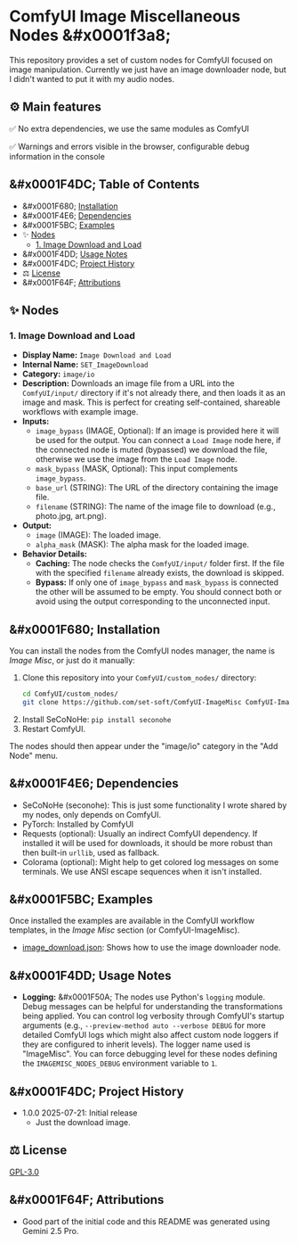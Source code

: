 # ComfyUI Image Miscellaneous Nodes &#x0001f3a8;

This repository provides a set of custom nodes for ComfyUI focused on image manipulation.
Currently we just have an image downloader node, but I didn't wanted to put it with
my audio nodes.


## &#x2699;&#xFE0F; Main features

&#x2705; No extra dependencies, we use the same modules as ComfyUI

&#x2705; Warnings and errors visible in the browser, configurable debug information in the console


## &#x0001F4DC; Table of Contents

- &#x0001F680; [Installation](#-installation)
- &#x0001F4E6; [Dependencies](#-dependencies)
- &#x0001F5BC;&#xFE0F; [Examples](#&#xFE0F;-examples)
- &#x2728; [Nodes](#-extra-nodes)
  - [1. Image Download and Load](#1-image-download-and-load)
- &#x0001F4DD; [Usage Notes](#-usage-notes)
- &#x0001F4DC; [Project History](#-project-history)
- &#x2696;&#xFE0F; [License](#&#xFE0F;-license)
- &#x0001F64F; [Attributions](#-attributions)

## &#x2728; Nodes

### 1. Image Download and Load
   - **Display Name:** `Image Download and Load`
   - **Internal Name:** `SET_ImageDownload`
   - **Category:** `image/io`
   - **Description:** Downloads an image file from a URL into the `ComfyUI/input/` directory if it's not already there, and then loads it as an image and mask. This is perfect for creating self-contained, shareable workflows with example image.
   - **Inputs:**
     - `image_bypass` (IMAGE, Optional): If an image is provided here it will be used for the output. You can connect a `Load Image` node here, if the connected node is muted (bypassed) we download the file, otherwise we use the image from the `Load Image` node.
     - `mask_bypass` (MASK, Optional): This input complements `image_bypass`.
     - `base_url` (STRING): The URL of the directory containing the image file.
     - `filename` (STRING): The name of the image file to download (e.g., photo.jpg, art.png).
   - **Output:**
     - `image` (IMAGE): The loaded image.
     - `alpha_mask` (MASK): The alpha mask for the loaded image.
   - **Behavior Details:**
     - **Caching:** The node checks the `ComfyUI/input/` folder first. If the file with the specified `filename` already exists, the download is skipped.
     - **Bypass:** If only one of `image_bypass` and `mask_bypass` is connected the other will be assumed to be empty. You should connect both or avoid using the output corresponding to the unconnected input.


## &#x0001F680; Installation

You can install the nodes from the ComfyUI nodes manager, the name is *Image Misc*, or just do it manually:

1.  Clone this repository into your `ComfyUI/custom_nodes/` directory:
    ```bash
    cd ComfyUI/custom_nodes/
    git clone https://github.com/set-soft/ComfyUI-ImageMisc ComfyUI-ImageMisc
    ```
2.  Install SeCoNoHe: `pip install seconohe`
3.  Restart ComfyUI.

The nodes should then appear under the "image/io" category in the "Add Node" menu.


## &#x0001F4E6; Dependencies

- SeCoNoHe (seconohe): This is just some functionality I wrote shared by my nodes, only depends on ComfyUI.
- PyTorch: Installed by ComfyUI
- Requests (optional): Usually an indirect ComfyUI dependency. If installed it will be used for downloads, it should be more robust than then built-in `urllib`, used as fallback.
- Colorama (optional): Might help to get colored log messages on some terminals. We use ANSI escape sequences when it isn't installed.


## &#x0001F5BC;&#xFE0F; Examples

Once installed the examples are available in the ComfyUI workflow templates, in the *Image Misc* section (or ComfyUI-ImageMisc).

- [image_download.json](example_workflows/image_download.json): Shows how to use the image downloader node.


## &#x0001F4DD; Usage Notes

- **Logging:** &#x0001F50A; The nodes use Python's `logging` module. Debug messages can be helpful for understanding the transformations being applied.
  You can control log verbosity through ComfyUI's startup arguments (e.g., `--preview-method auto --verbose DEBUG` for more detailed ComfyUI logs
  which might also affect custom node loggers if they are configured to inherit levels). The logger name used is "ImageMisc".
  You can force debugging level for these nodes defining the `IMAGEMISC_NODES_DEBUG` environment variable to `1`.


## &#x0001F4DC; Project History

- 1.0.0 2025-07-21: Initial release
  - Just the download image.


## &#x2696;&#xFE0F; License

[GPL-3.0](LICENSE)

## &#x0001F64F; Attributions

- Good part of the initial code and this README was generated using Gemini 2.5 Pro.
